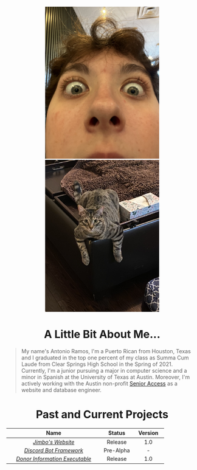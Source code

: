 <p align="center">
  <img alt="Picture of me (handsome I know right?)" width="300" height="auto" src="jpegs/first_image.jpeg">
  <img alt="Picture of Simba" width="300" height="auto" src="jpegs/second_image.jpeg" hspace="10">
</p>

<h1 align="center">
  A Little Bit About Me...
</h1>

>My name's Antonio Ramos, I'm a Puerto Rican from Houston, Texas and I graduated in the top one percent of my class as Summa Cum Laude from Clear Springs High School in the Spring of 2021. Currently, I'm a junior pursuing a major in computer science and a minor in Spanish at the University of Texas at Austin. Moreover, I'm actively working with the Austin non-profit [Senior Access](https://senioraccesstx.org/) as a website and database engineer.

<h1 align="center">
  Past and Current Projects
</h1>

<style>
table th:first-of-type {
    width: 60%;
}
table th:nth-of-type(2) {
    width: 20%;
}
table th:nth-of-type(3) {
    width: 20%;
}
</style>

Name | Status | Version
:--: | :----: | :-----:
[*Jimbo's Website*](https://github.com/jimbo23000/jimbo23000.github.io)                      | Release   | 1.0
[*Discord Bot Framework*](https://github.com/jimbo23000/Discord-Bot-Framework)               | Pre-Alpha | -
[*Donor Information Executable*](https://github.com/jimbo23000/Donor-Information-Executable) | Release   | 1.0